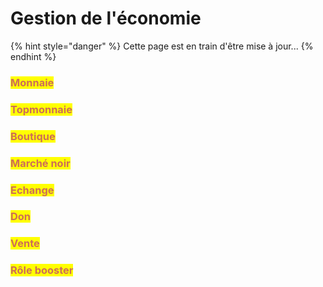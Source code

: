 # Gestion de l'économie

{% hint style="danger" %}
Cette page est en train d'être mise à jour...
{% endhint %}

### <mark style="color: #cd6e57;">Monnaie</mark>



### <mark style="color: #cd6e57;">Topmonnaie</mark>



### <mark style="color: #cd6e57;">Boutique</mark>



### <mark style="color: #cd6e57;">Marché noir</mark>



### <mark style="color: #cd6e57;">Echange</mark>



### <mark style="color: #cd6e57;">Don</mark>



### <mark style="color: #cd6e57;">Vente</mark>



### <mark style="color: #cd6e57;">Rôle booster</mark>

